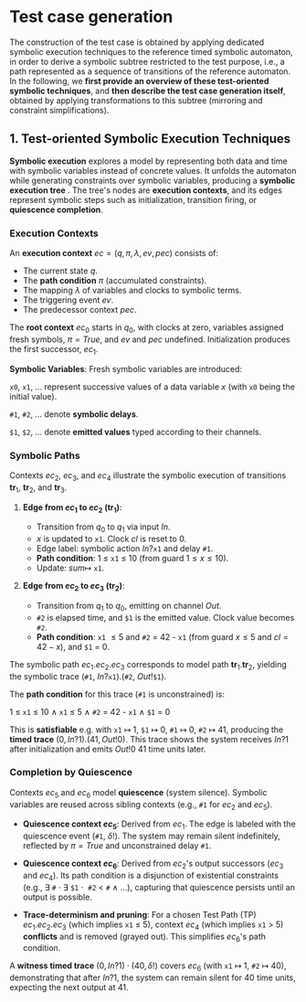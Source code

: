 
<script type="text/javascript" src="http://cdn.mathjax.org/mathjax/latest/MathJax.js?config=TeX-AMS-MML_HTMLorMML"></script>
<script type="text/x-mathjax-config"> MathJax.Hub.Config({ tex2jax: {inlineMath: [['$', '$']]}, messageStyle: "none" });</script>

# Test case generation

The construction of the test case is obtained by applying dedicated symbolic execution techniques to the reference timed symbolic automaton, in order to derive a symbolic subtree restricted to the test purpose, i.e., a path represented as a sequence of transitions of the reference automaton. In the following, we **first provide an overview of these test-oriented symbolic techniques**, and **then describe the test case generation itself**, obtained by applying transformations to this subtree (mirroring and constraint simplifications).

## 1. Test-oriented Symbolic Execution Techniques

**Symbolic execution** explores a model by representing both data and time with symbolic variables instead of concrete values. It unfolds the automaton while generating constraints over symbolic variables, producing a **symbolic execution tree** . The tree's nodes are **execution contexts**, and its edges represent symbolic steps such as initialization, transition firing, or **quiescence completion**.


### Execution Contexts

An **execution context** $ec=(q, \pi, \lambda, ev, pec)$ consists of:
* The current state $q$.
* The **path condition** $\pi$ (accumulated constraints).
* The mapping $\lambda$ of variables and clocks to symbolic terms.
* The triggering event $ev$.
* The predecessor context $pec$.



The **root context** $ec_0$ starts in $q_0$, with clocks at zero, variables assigned fresh symbols, $\pi = True$, and $ev$ and $pec$ undefined. Initialization produces the first successor, $ec_1$.

**Symbolic Variables**: Fresh symbolic variables are introduced:

`x0`, `x1`, ... represent successive values of a data variable $x$ (with `x0` being the initial value).

`#1`, `#2`, ... denote **symbolic delays**.

`$1`, `$2`, ...  denote **emitted values** typed according to their channels.


### Symbolic Paths

Contexts $ec_2$, $ec_3$, and $ec_4$ illustrate the symbolic execution of transitions $\mathbf{tr}_1$, $\mathbf{tr}_2$, and $\mathbf{tr}_3$.

1.  **Edge from $ec_1$ to $ec_2$ ($\mathbf{tr}_1$)**:
    * Transition from $q_0$ to $q_1$ via input $In$.
    * $x$ is updated to `x1`. Clock $cl$ is reset to $0$.
    * Edge label: symbolic action $\mathit{In}?$`x1` and delay `#1`.
    * **Path condition**: 1 $\leq$ `x1` $\leq$ 10 (from guard $1 \leq x \leq 10$).
    * Update: $\mathit{sum} \mapsto$ `x1`.

2.  **Edge from $ec_2$ to $ec_3$ ($\mathbf{tr}_2$)**:
    * Transition from $q_1$ to $q_0$, emitting on channel $\mathit{Out}$.
    * `#2` is elapsed time, and `$1` is the emitted value. Clock value becomes `#2`.
    * **Path condition**: `x1` $\leq 5$ and `#2` = 42 -  `x1` (from guard $x \leq 5$ and $cl = 42 - x$), and `$1` = 0.

The symbolic path $ec_1.ec_2.ec_3$ corresponds to model path $\mathbf{tr}_1.\mathbf{tr}_2$, yielding the symbolic trace (`#1`, $\mathit{In}?$`x1`).(`#2`, $\mathit{Out}!$`$1`).

The **path condition** for this trace (`#1` is unconstrained) is:

1 $\leq$ `x1` $\leq$ 10 $\land$ `x1` $\leq$ 5 $\land$ `#2` = 42 - `x1` $\land$ `$1` = 0

This is **satisfiable** e.g. with `x1` $\mapsto$ 1, `$1` $\mapsto$ 0, `#1` $\mapsto$ 0, `#2` $\mapsto$ 41, producing the **timed trace** $(0, \mathit{In}?1).(41, \mathit{Out}!0)$. This trace shows the system receives $\mathit{In}?1$ after initialization and emits $\mathit{Out}!0$ 41 time units later.


### Completion by Quiescence

Contexts $ec_5$ and $ec_6$ model **quiescence** (system silence). Symbolic variables are reused across sibling contexts (e.g., `#1` for $ec_2$ and $ec_5$).

* **Quiescence context $ec_5$**: Derived from $ec_1$. The edge is labeled with the quiescence event (`#1`, $\delta!$). The system may remain silent indefinitely, reflected by $\pi = True$ and unconstrained delay `#1`.

* **Quiescence context $ec_6$**: Derived from $ec_2$'s output successors ($ec_3$ and $ec_4$). Its path condition is a disjunction of existential constraints (e.g., $\exists$ `#` $\cdot$ $\exists$ `$1` $\cdot$  `#2` < `#` $\wedge$ $\ldots$), capturing that quiescence persists until an output is possible.

* **Trace-determinism and pruning**: For a chosen Test Path (TP) $ec_1.ec_2.ec_3$ (which implies `x1` $\le$ 5), context $ec_4$ (which implies `x1` > 5) **conflicts** and is removed (grayed out). This simplifies $ec_6$'s path condition.

A **witness timed trace** $(0, \mathit{In}?1)\cdot(40, \delta!)$ covers $ec_6$ (with `x1` $\mapsto$ 1, `#2` $\mapsto$ 40), demonstrating that after $\mathit{In}?1$, the system can remain silent for 40 time units, expecting the next output at 41.